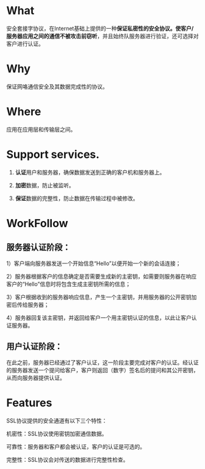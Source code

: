 # What
安全套接字协议，在Internet基础上提供的一种**保证私密性的安全协议。使客户/服务器应用之间的通信不被攻击前窃听**，并且始终队服务器进行验证，还可选择对客户进行认证。

# Why
保证网咯通信安全及其数据完成性的协议。

# Where
应用在应用层和传输层之间。

# Support services.
1. **认证**用户和服务器，确保数据发送到正确的客户机和服务器上。

2. **加密**数据，防止被监听。

3. **保证**数据的完整性，防止数据在传输过程中被修改。

# WorkFollow
## 服务器认证阶段：

1）客户端向服务器发送一个开始信息“Hello”以便开始一个新的会话连接；

2）服务器根据客户的信息确定是否需要生成新的主密钥，如需要则服务器在响应客户的“Hello”信息时将包含生成主密钥所需的信息；

3）客户根据收到的服务器响应信息，产生一个主密钥，并用服务器的公开密钥加密后传给服务器；

4）服务器回复该主密钥，并返回给客户一个用主密钥认证的信息，以此让客户认证服务器。

## 用户认证阶段：
在此之前，服务器已经通过了客户认证，这一阶段主要完成对客户的认证。经认证的服务器发送一个提问给客户，客户则返回（数字）签名后的提问和其公开密钥，从而向服务器提供认证。

# Features
SSL协议提供的安全通道有以下三个特性：

机密性：SSL协议使用密钥加密通信数据。

可靠性：服务器和客户都会被认证，客户的认证是可选的。

完整性：SSL协议会对传送的数据进行完整性检查。
